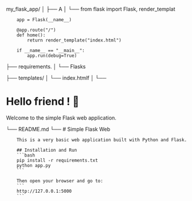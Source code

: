 my_flask_app/
│
├── A
│   └──
        from flask import Flask, render_templat

        app = Flask(__name__)

        @app.route("/")
        def home():
            return render_template("index.html")

        if __name__ == "__main__":
            app.run(debug=True)

├── requirements.
│   └──
        Flasks

├── templates/
│   └── index.htmlf
│       └──
            <!DOCTYPE html>
            <html lang="en">
            <head>
                <meta charset="UTF-8">
                <title>Simple Web App</title>
            </head>
            <body>
                <h1>Hello friend ! 👋</h1>
                <p>Welcome to the simple Flask web application.</p>
            </body>
            </html>

└── README.md
    └──
        # Simple Flask Web 

        This is a very basic web application built with Python and Flask.

        ## Installation and Run
        ```bash
        pip install -r requirements.txt
        python app.py
        ```

        Then open your browser and go to:
        ```
        http://127.0.0.1:5000
        ```

